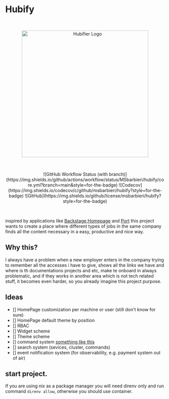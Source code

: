 # Hubify
<br>
<p align="center">
  <img alt="Hubifier Logo" width="400" src="https://raw.githubusercontent.com/hubifier/hubifier/main/.github/assets/full_logo.svg" />
</p>
<br>
<p align = "center">
<!--Badges-->
![GitHub Workflow Status (with branch)](https://img.shields.io/github/actions/workflow/status/MSbarbieri/hubify/core.yml?branch=main&style=for-the-badge)
![Codecov](https://img.shields.io/codecov/c/github/msbarbieri/hubify?style=for-the-badge)
![GitHub](https://img.shields.io/github/license/msbarbieri/hubify?style=for-the-badge)
<!--End Badges-->
</p>
<br>

inspired by applications like
[Backstage](https://github.com/backstage/backstage),[Homepage](https://github.com/benphelps/homepage)
and [Port](https://www.getport.io/)
this project wants to create a place where different types of jobs in the same
company finds all the content necessary in a easy, productive and nice way.

## Why this?
I always have a problem when a new employer enters in the company trying to
remember all the accesses i have to give, shows all the links we have and where
is th documentations projects and etc, make te onboard in always problematic,
and if they works in another area which is not tech related stuff, it becomes
even harder, so you already imagine this project purpose.

## Ideas
- [] HomePage customization per machine or user (still don't know for sure)
- [] HomePage default theme by position
- [] RBAC
- [] Widget scheme
- [] Theme scheme
- [] command system [something like this](https://github.com/excalith/excalith-start-page)
- [] search system (sevices, cluster, commands)
- [] event notification system (for observability, e.g. payment system out of air)


## start project.

If you are using nix as a package manager you will need direnv only and run
command `direnv allow`, otherwise you should use container.

